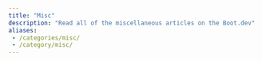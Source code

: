 ```yaml
---
title: "Misc"
description: "Read all of the miscellaneous articles on the Boot.dev"
aliases:
 - /categories/misc/
 - /category/misc/
---
```

